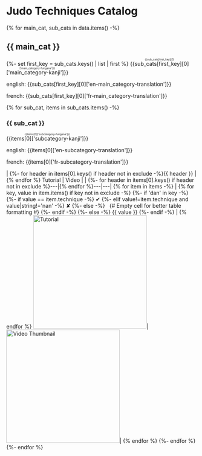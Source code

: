 # Judo Techniques Catalog

{% for main_cat, sub_cats in data.items() -%}
## {{ main_cat }}
{%- set first_key = sub_cats.keys() | list | first %}
<ruby>{{sub_cats[first_key][0]['main_category-kanji']}}<rt>{{sub_cats[first_key][0]['main_category-furigana']}}</rt></ruby>

english: {{sub_cats[first_key][0]['en-main_category-translation']}}

french: {{sub_cats[first_key][0]['fr-main_category-translation']}}

{% for sub_cat, items in sub_cats.items() -%}
### {{ sub_cat }}

<ruby>{{items[0]['subcategory-kanji']}}<rt>{{items[0]['subcategory-furigana']}}</rt></ruby>

english: {{items[0]['en-subcategory-translation']}}

french: {{items[0]['fr-subcategory-translation']}}

| {%- for header in items[0].keys() if header not in exclude -%}{{ header }} |{% endfor %} Tutorial | Video |
| {%- for header in items[0].keys() if header not in exclude %}---|{% endfor %}---|---|
{% for item in items -%}
| {% for key, value in item.items() if key not in exclude -%}
  {%- if 'dan' in key -%}
    {%- if value == item.technique -%}
      &#10004;
    {%- elif value!=item.technique and value|string!='nan' -%}
      &#10008;
    {%- else -%}
      &nbsp;  {# Empty cell for better table formatting #}
    {%- endif -%}
  {%- else -%}
    {{ value }}
  {%- endif -%}
| {% endfor %} <a href="{{ item.tutorial }}"><img src="{{ item.picture }}" alt="Tutorial" style="width: 300px; height: auto;"></a>|<a href="https://youtu.be/{{ item.video_id }}"><img src="https://img.youtube.com/vi/{{ item.video_id }}/0.jpg" alt="Video Thumbnail" style="width: 300px; height: auto;"></a>|
{% endfor %}
{%- endfor %}
{%- endfor %}
